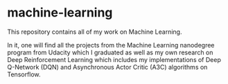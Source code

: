 # machine-learning

This repository contains all of my work on Machine Learning.

In it, one will find all the projects from the Machine Learning nanodegree program from Udacity which I graduated as well as my own research on Deep Reinforcement Learning which includes my implementations of Deep Q-Network (DQN) and Asynchronous Actor Critic (A3C) algorithms on Tensorflow.
